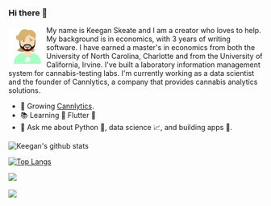 ### Hi there 👋

<img src="./assets/images/keeganskeate-robohash-human.png" width="75px" height="75px" style="float:left">

My name is Keegan Skeate and I am a creator who loves to help. My background is in economics, with 3 years of writing software. I have earned a master's in economics from both the University of North Carolina, Charlotte and from the University of California, Irvine. I've built a laboratory information management system for cannabis-testing labs. I'm currently working as a data scientist and the founder of Cannlytics, a company that provides cannabis analytics solutions.

- 🌱 Growing [Cannlytics](https://cannlytics.com).
- 📚 Learning 💙 Flutter 💙
- 💬 Ask me about Python 🐍, data science 📈, and building apps 🚀.

![Keegan's github stats](https://github-readme-stats.vercel.app/api?username=keeganskeate&show_icons=true&bg_color=30,e96443,904e95&title_color=fff&text_color=fff&count_private=true)

[![Top Langs](https://github-readme-stats.vercel.app/api/top-langs/?username=keeganskeate&layout=compact&bg_color=30,e96443,904e95&title_color=fff&text_color=fff)](https://github.com/keeganskeate/github-readme-stats)

<p>
<a href="https://www.linkedin.com/in/keegan-skeate-2181b1bb//">
  <img src="https://img.shields.io/badge/linkedin-%230077B5.svg?&style=for-the-badge&logo=linkedin&logoColor=white" />
</a>
</p>
<p>
<a href="mailto:keeganskeate@gmail.com">
  <img src="https://img.shields.io/badge/email me-%23D14836.svg?&style=for-the-badge&logo=gmail&logoColor=white" />
</a>
</p>
